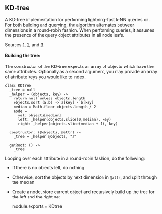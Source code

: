 KD-tree
-------------------

A KD-tree implementation for performing lightning-fast k-NN queries on. For both building and querying, the algorithm alternates between dimensions in a round-robin fashion. When performing queries, it assumes the presence of the query object attributes in all node leafs.

Sources [1](http://andrewd.ces.clemson.edu/courses/cpsc805/references/nearest_search.pdf), [2](http://www.stanford.edu/class/cs106l/handouts/assignment-3-kdtree.pdf), and [3](http://en.wikipedia.org/wiki/K-d_tree)

#### Building the tree:

The constructor of the KD-tree expects an array of objects which have the same attributes. Optionally as a second argument, you may provide an array of attribute keys you would like to index.

    class KDtree
      _tree = null
      _helper = (objects, key) ->
        return null unless objects.length
        objects.sort (a,b) -> a[key] - b[key]
        median = Math.floor objects.length / 2
        node =
          val: objects[median]
          left: _helper(objects.slice(0,median), key)
          right: _helper(objects.slice(median + 1), key)

      constructor: (@objects, @attr) ->
        _tree = _helper @objects, "a"

      getRoot: () ->
        _tree

Looping over each attribute in a round-robin fashion, do the following:

 - If there is no objects left, do nothing
 - Otherwise, sort the objects by next dimension in `@attr`, and split through the median
 - Create a node, store current object and recursively build up the tree for the left and the right set

    module.exports = KDtree
